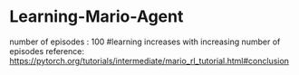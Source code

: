 # Learning-Mario-Agent

number of episodes : 100
#learning increases with increasing number of episodes
reference: https://pytorch.org/tutorials/intermediate/mario_rl_tutorial.html#conclusion
